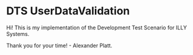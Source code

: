 # DTS UserDataValidation

Hi! This is my implementation of the Development Test Scenario for ILLY Systems.

Thank you for your time! - Alexander Platt.
